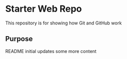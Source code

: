 # Starter Web Repo

This repository is for showing how Git and GitHub work

## Purpose

README initial updates
some more content
